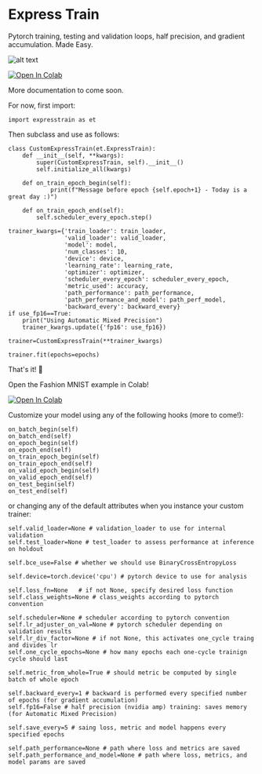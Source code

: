 # Express Train
Pytorch training, testing and validation loops, half precision, and gradient accumulation. Made Easy.  

![alt text](https://github.com/as-deeplearning/expresstrain/blob/main/images/express_train_logo.png)

[![Open In Colab](https://colab.research.google.com/assets/colab-badge.svg)](https://colab.research.google.com/github/asatriano/expresstrain/blob/main/examples/expresstrain_fashion_mnist_example.ipynb)

More documentation to come soon.

For now, first import:

```Python3
import expresstrain as et
```

Then subclass and use as follows:

```Python3
class CustomExpressTrain(et.ExpressTrain):
    def __init__(self, **kwargs):
        super(CustomExpressTrain, self).__init__()
        self.initialize_all(kwargs)

    def on_train_epoch_begin(self):
            print(f"Message before epoch {self.epoch+1} - Today is a great day :)")

    def on_train_epoch_end(self):
        self.scheduler_every_epoch.step()

trainer_kwargs={'train_loader': train_loader,
                'valid_loader': valid_loader,
                'model': model,
                'num_classes': 10,
                'device': device,
                'learning_rate': learning_rate,
                'optimizer': optimizer,
                'scheduler_every_epoch': scheduler_every_epoch,
                'metric_used': accuracy,
                'path_performance': path_performance,
                'path_performance_and_model': path_perf_model,
                'backward_every': backward_every}
if use_fp16==True:
    print("Using Automatic Mixed Precision")
    trainer_kwargs.update({'fp16': use_fp16})

trainer=CustomExpressTrain(**trainer_kwargs)

trainer.fit(epochs=epochs)
```


That's it! 🚂

Open the Fashion MNIST example in Colab!

[![Open In Colab](https://colab.research.google.com/assets/colab-badge.svg)](https://colab.research.google.com/github/asatriano/expresstrain/blob/main/examples/expresstrain_fashion_mnist_example.ipynb)

Customize your model using any of the following hooks (more to come!):

```Python3
on_batch_begin(self)        
on_batch_end(self)      
on_epoch_begin(self)
on_epoch_end(self)
on_train_epoch_begin(self)        
on_train_epoch_end(self)        
on_valid_epoch_begin(self)        
on_valid_epoch_end(self)        
on_test_begin(self)       
on_test_end(self)    
```

or changing any of the default attributes when you instance your custom trainer:

```Python3
self.valid_loader=None # validation_loader to use for internal validation
self.test_loader=None # test_loader to assess performance at inference on holdout

self.bce_use=False # whether we should use BinaryCrossEntropyLoss

self.device=torch.device('cpu') # pytorch device to use for analysis

self.loss_fn=None   # if not None, specify desired loss function
self.class_weights=None # class_weights according to pytorch convention

self.scheduler=None # scheduler according to pytorch convention
self.lr_adjuster_on_val=None # pytorch scheduler depending on validation results
self.lr_div_factor=None # if not None, this activates one_cycle traing and divides lr
self.one_cycle_epochs=None # how many epochs each one-cycle trainign cycle should last

self.metric_from_whole=True # should metric be computed by single batch of whole epoch

self.backward_every=1 # backward is performed every specified number of epochs (for gradient accumulation)
self.fp16=False # half precision (nvidia amp) training: saves memory (for Automatic Mixed Precision)

self.save_every=5 # saing loss, metric and model happens every specified epochs

self.path_performance=None # path where loss and metrics are saved
self.path_performance_and_model=None # path where loss, metrics, and model params are saved
```

